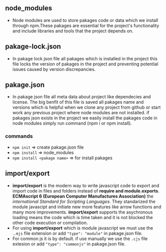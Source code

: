 ## node_modules

- Node modules are used to store pakages code or data which we install through npm.These pakages are essential for the project's functionality and include libraries and tools that the project depends on.

## pakage-lock.json

- In pakage lock json file all pakages which is installed in the project this file locks the version of pakages in the project and preventing potential issues caused by version discrepancies.

## pakage.json

- In pakage json file all meta data about project like dependecies and license. The big benfit of this file is saved all pakages name and versions which is helpful when we clone any project from github or start work any previous project where node modules are not installed. if pakages json exists in the project we easily install the pakages code in node modules simply run command (npm i or npm install).

### commands

- `npm init` => create pakage.json file
- `npm install` => node_modules
- `npm install <pakage name>` => for install pakages


## import/export

- **import/export** is the modern way to write javascript code to export and import code in files and folders instead of **require and module.exports**. **ECMAscript 6 (European Computer Manufactures Association)** the *international Standard for Scripting Languages*. They standarized the module javascipt and initiate new more features like arrow functions and many more improvements. **import/export** supports the asychronous loading means the code which is time taken and it is not blocked the other code execution or compilation.
- For using **import/export** which is module javascript we must use the .`.mjs` file extension or add `"type": "module"` in pakage.json file.
- For common js it is by default. if use manually we use the `.cjs` file extesion or add `"type": "commonjs"` in pakage.json file.

